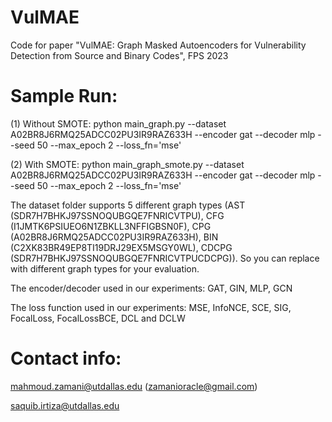 # VulMAE
Code for paper "VulMAE: Graph Masked Autoencoders for Vulnerability Detection from Source and Binary Codes", FPS 2023

Sample Run:
==========

(1) Without SMOTE:
python main_graph.py --dataset A02BR8J6RMQ25ADCC02PU3IR9RAZ633H --encoder gat --decoder mlp --seed 50 --max_epoch 2 --loss_fn='mse' 

(2) With SMOTE:
python main_graph_smote.py --dataset A02BR8J6RMQ25ADCC02PU3IR9RAZ633H --encoder gat --decoder mlp --seed 50 --max_epoch 2 --loss_fn='mse'


The dataset folder supports 5 different graph types (AST (SDR7H7BHKJ97SSNOQUBGQE7FNRICVTPU), CFG (I1JMTK6PSIUEO6N1ZBKLL3NFFIGBSN0F), CPG (A02BR8J6RMQ25ADCC02PU3IR9RAZ633H), BIN (C2XK83BR49EP8TI19DRJ29EX5MSGY0WL), CDCPG (SDR7H7BHKJ97SSNOQUBGQE7FNRICVTPUCDCPG)). So you can replace with different graph types for your evaluation.

The encoder/decoder used in our experiments: GAT, GIN, MLP, GCN

The loss function used in our experiments: MSE, InfoNCE, SCE, SIG, FocalLoss, FocalLossBCE, DCL and DCLW


Contact info:
============

mahmoud.zamani@utdallas.edu (zamanioracle@gmail.com)

saquib.irtiza@utdallas.edu
